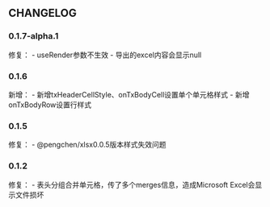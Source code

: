 
## CHANGELOG

### 0.1.7-alpha.1
修复：
    - useRender参数不生效
    - 导出的excel内容会显示null

### 0.1.6
新增：
    - 新增txHeaderCellStyle、onTxBodyCell设置单个单元格样式
    - 新增onTxBodyRow设置行样式

### 0.1.5
修复：
    - @pengchen/xlsx0.0.5版本样式失效问题
    
### 0.1.2
修复：
    - 表头分组合并单元格，传了多个merges信息，造成Microsoft Excel会显示文件损坏
